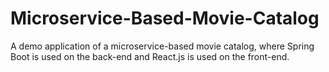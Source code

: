 # Microservice-Based-Movie-Catalog
A demo application of a microservice-based movie catalog, where Spring Boot is used on the back-end and React.js is used on the front-end.
